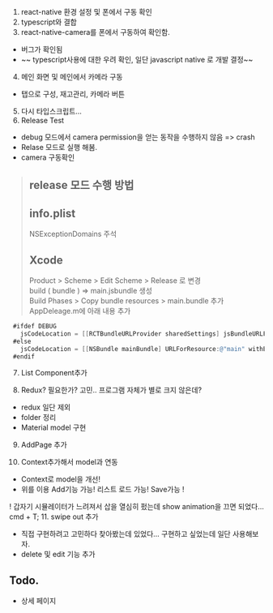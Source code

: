 1. react-native 환경 설정 및 폰에서 구동 확인
2. typescript와 결합
3. react-native-camera를 폰에서 구동하여 확인함.
 - 버그가 확인됨
 - ~~ typescript사용에 대한 우려 확인, 일단 javascript native 로 개발 결정~~
4. 메인 화면 및 메인에서 카메라 구동 
 - 탭으로 구성, 재고관리, 카메라 버튼
5. 다시 타입스크립트...
6. Release Test
 - debug 모드에서 camera permission을 얻는 동작을 수행하지 않음 => crash 
 - Relase 모드로 실행 해봄. 
 - camera 구동확인 
>## release 모드 수행 방법 
> ## info.plist  
>  NSExceptionDomains 주석
> ## Xcode 
> Product > Scheme > Edit Scheme > Release 로 변경  
> build ( bundle ) => main.jsbundle 생성  
> Build Phases > Copy bundle resources > main.bundle 추가
> AppDeleage.m에 아래 내용 추가  
 ```objective-c
  #ifdef DEBUG
    jsCodeLocation = [[RCTBundleURLProvider sharedSettings] jsBundleURLForBundleRoot:@"index" fallbackResource:nil];
  #else
    jsCodeLocation = [[NSBundle mainBundle] URLForResource:@"main" withExtension:@"jsbundle"];
  #endif
```
7. List Component추가 

8. Redux? 필요한가? 고민.. 프로그램 자체가 별로 크지 않은데?
 - redux 일단 제외
 - folder 정리
 - Material model 구현

 9. AddPage 추가 

 10. Context추가해서 model과 연동
   - Context로 model을 개선! 
   - 위를 이용 Add기능 가능! 리스트 로드 가능! Save가능 ! 
  

!  갑자기 시뮬레이터가 느려져서 삽을 열심히 펐는데 show animation을 끄면 되었다... cmd + T;
11. swipe out 추가 
 - 직접 구현하려고 고민하다 찾아봤는데 있었다... 구현하고 싶었는데 일단 사용해보자.
 - delete 및 edit 기능 추가


 ## Todo.
 - 상세 페이지
 